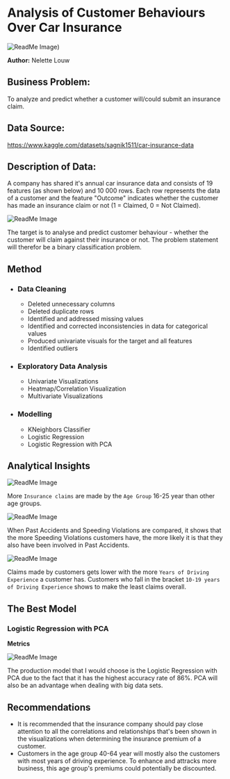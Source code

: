 # **Analysis of Customer Behaviours Over Car Insurance**
![ReadMe Image](https://github.com/nelettelouw/Car-Insurance/blob/main/Car%20Insurance%20Image.PNG))

**Author:** Nelette Louw
## **Business Problem:**
To analyze and predict whether a customer will/could submit an insurance claim.

## **Data Source:**
https://www.kaggle.com/datasets/sagnik1511/car-insurance-data

## **Description of Data:**
A company has shared it's annual car insurance data and consists of 19 features (as shown below) and 10 000 rows.
Each row represents the data of a customer and the feature "Outcome" indicates whether the customer has made an insurance claim or not (1 = Claimed, 0 = Not Claimed).

![ReadMe Image](https://github.com/nelettelouw/Car-Insurance/blob/main/Car%20Insurance%20Data%20Components.PNG)

The target is to analyse and predict customer behaviour - whether the customer will claim against their insurance or not. The problem statement will therefor be a binary classification problem.

## **Method**

- ### **Data Cleaning**
  - Deleted unnecessary columns
  - Deleted duplicate rows
  - Identified and addressed missing values
  - Identified and corrected inconsistencies in data for categorical values
  - Produced univariate visuals for the target and all features
  - Identified outliers
 
- ### **Exploratory Data Analysis**
    - Univariate Visualizations
    - Heatmap/Correlation Visualization
    - Multivariate Visualizations

- ### **Modelling**
    - KNeighbors Classifier
    - Logistic Regression
    - Logistic Regression with PCA

## **Analytical Insights**
![ReadMe Image](https://github.com/nelettelouw/Car-Insurance/blob/main/Insurance%20Claims%20(Age%20Group).PNG)

More ```Insurance claims``` are made by the ```Age Group``` 16-25 year than other age groups.

![ReadMe Image](https://github.com/nelettelouw/Car-Insurance/blob/main/Past%20Accidents.PNG)

When Past Accidents and Speeding Violations are compared, it shows that the more Speeding Violations customers have, the more likely it is that they also have been involved in Past Accidents.

![ReadMe Image](https://github.com/nelettelouw/Car-Insurance/blob/main/Driving%20Experience.PNG)

Claims made by customers gets lower with the more ```Years of Driving Experience``` a customer has. Customers who fall in the bracket ```10-19 years of Driving Experience``` shows to make the least claims overall.

## **The Best Model**
### **Logistic Regression with PCA**
  
**Metrics**
      
![ReadMe Image](https://github.com/nelettelouw/Car-Insurance/blob/main/Metrics%20of%20Best%20Model.PNG)

The production model that I would choose is the Logistic Regression with PCA due to the fact that it has the highest accuracy rate of 86%. PCA will also be an advantage when dealing with big data sets.

## **Recommendations**
  - It is recommended that the insurance company should pay close attention to all the correlations and relationships that's been shown in the visualizations when determining the insurance premium of a customer.
  - Customers in the age group 40-64 year will mostly also the customers with most years of driving experience. To enhance and attracks more business, this age group's premiums could potentially be discounted.
